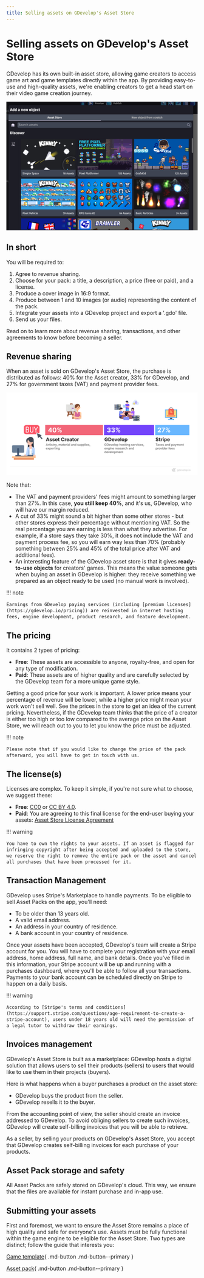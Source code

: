 ```yaml
---
title: Selling assets on GDevelop's Asset Store
---
```


# Selling assets on GDevelop's Asset Store

GDevelop has its own built-in asset store, allowing game creators to access game art and game templates directly within the app.
By providing easy-to-use and high-quality assets, we're enabling creators to get a head start on their video game creation journey.

![](asset-store.png)

## In short

You will be required to:

1. Agree to revenue sharing.
2. Choose for your pack: a title, a description, a price (free or paid), and a license.
3. Produce a cover image in 16:9 format.
4. Produce between 1 and 10 images (or audio) representing the content of the pack.
5. Integrate your assets into a GDevelop project and export a '.gdo' file.
6. Send us your files.

Read on to learn more about revenue sharing, transactions, and other agreements to know before becoming a seller.

## Revenue sharing

When an asset is sold on GDevelop's Asset Store, the purchase is distributed as follows: 40% for the Asset creator, 33% for GDevelop, and 27% for government taxes (VAT) and payment provider fees.

![](revenue-sharing.png)

Note that:

- The VAT and payment providers' fees might amount to something larger than 27%. In this case, **you still keep 40%**, and it's us, GDevelop, who will have our margin reduced.
- A cut of 33% might sound a bit higher than some other stores - but other stores express their percentage without mentioning VAT. So the real percentage you are earning is less than what they advertise. For example, if a store says they take 30%, it does not include the VAT and payment process fee, so you will earn way less than 70% (probably something between 25% and 45% of the total price after VAT and additional fees).
- An interesting feature of the GDevelop asset store is that it gives **ready-to-use objects** for creators' games. This means the value someone gets when buying an asset in GDevelop is higher: they receive something we prepared as an object ready to be used (no manual work is involved).

!!! note

    Earnings from GDevelop paying services (including [premium licenses](https://gdevelop.io/pricing)) are reinvested in internet hosting fees, engine development, product research, and feature development.

## The pricing

It contains 2 types of pricing:

- **Free**: These assets are accessible to anyone, royalty-free, and open for any type of modification.
- **Paid**: These assets are of higher quality and are carefully selected by the GDevelop team for a more unique game style.

Getting a good price for your work is important. A lower price means your percentage of revenue will be lower, while a higher price might mean your work won't sell well. See the prices in the store to get an idea of the current pricing.
Nevertheless, if the GDevelop team thinks that the price of a creator is either too high or too low compared to the average price on the Asset Store, we will reach out to you to let you know the price must be adjusted.

!!! note

    Please note that if you would like to change the price of the pack afterward, you will have to get in touch with us.

## The license(s)

Licenses are complex. To keep it simple, if you're not sure what to choose, we suggest these:

- **Free**: [CC0](https://creativecommons.org/public-domain/cc0/) or [CC BY 4.0](https://creativecommons.org/licenses/by/4.0/).
- **Paid**: You are agreeing to this final license for the end-user buying your assets: [Asset Store License Agreement](https://gdevelop.io/page/asset-store-license-agreement)

!!! warning

    You have to own the rights to your assets. If an asset is flagged for infringing copyright after being accepted and uploaded to the store, we reserve the right to remove the entire pack or the asset and cancel all purchases that have been processed for it.

## Transaction Management

GDevelop uses Stripe's Marketplace to handle payments.
To be eligible to sell Asset Packs on the app, you'll need:

- To be older than 13 years old.
- A valid email address.
- An address in your country of residence.
- A bank account in your country of residence.

Once your assets have been accepted, GDevelop's team will create a Stripe account for you.
You will have to complete your registration with your email address, home address, full name, and bank details. Once you've filled in this information, your Stripe account will be up and running with a purchases dashboard, where you'll be able to follow all your transactions.
Payments to your bank account can be scheduled directly on Stripe to happen on a daily basis.

!!! warning

    According to [Stripe's terms and conditions](https://support.stripe.com/questions/age-requirement-to-create-a-stripe-account), users under 18 years old will need the permission of a legal tutor to withdraw their earnings.

## Invoices management

GDevelop's Asset Store is built as a marketplace: GDevelop hosts a digital solution that allows users to sell their products (sellers) to users that would like to use them in their projects (buyers).

Here is what happens when a buyer purchases a product on the asset store:

- GDevelop buys the product from the seller.
- GDevelop resells it to the buyer.

From the accounting point of view, the seller should create an invoice addressed to GDevelop.
To avoid obliging sellers to create such invoices, GDevelop will create self-billing invoices that you will be able to retrieve.

As a seller, by selling your products on GDevelop's Asset Store, you accept that GDevelop creates self-billing invoices for each purchase of your products.

## Asset Pack storage and safety

All Asset Packs are safely stored on GDevelop's cloud.
This way, we ensure that the files are available for instant purchase and in-app use.

## Submitting your assets

First and foremost, we want to ensure the Asset Store remains a place of high quality and safe for everyone's use. Assets must be fully functional within the game engine to be eligible for the Asset Store. Two types are distinct; follow the guide that interests you:

[Game template](/gdevelop5/community/guide-for-submitting-an-example/){ .md-button .md-button--primary }

[Asset pack](/gdevelop5/community/contribute-to-the-assets-store/){ .md-button .md-button--primary }
